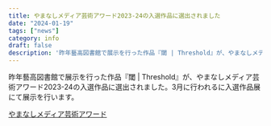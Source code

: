 ```yaml
---
title: やまなしメディア芸術アワード2023-24の入選作品に選出されました
date: "2024-01-19"
tags: ["news"]
category: info
draft: false
description: '昨年藝高図書館で展示を行った作品『閾 | Threshold』が、やまなしメディア芸術アワード2023-24の入選作品に選出されました。3月に行われるに入選作品展にて展示を行います。…'
---
```



昨年藝高図書館で展示を行った作品『閾 | Threshold』が、やまなしメディア芸術アワード2023-24の入選作品に選出されました。3月に行われるに入選作品展にて展示を行います。

[やまなしメディア芸術アワード](https://y-artaward.jp/)
